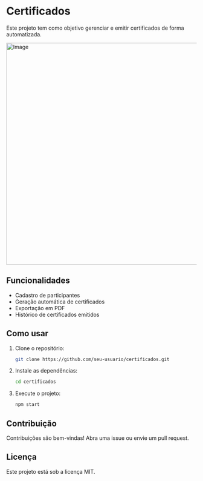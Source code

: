 # Certificados

Este projeto tem como objetivo gerenciar e emitir certificados de forma automatizada.

<img width="833" height="586" alt="Image" src="https://github.com/user-attachments/assets/410dfdba-221c-4a14-aa46-c41f7f6c97b0" />

## Funcionalidades

- Cadastro de participantes
- Geração automática de certificados
- Exportação em PDF
- Histórico de certificados emitidos

## Como usar

1. Clone o repositório:
    ```bash
    git clone https://github.com/seu-usuario/certificados.git
    ```
2. Instale as dependências:
    ```bash
    cd certificados
    ```
3. Execute o projeto:
    ```bash
    npm start
    ```

## Contribuição

Contribuições são bem-vindas! Abra uma issue ou envie um pull request.

## Licença

Este projeto está sob a licença MIT.